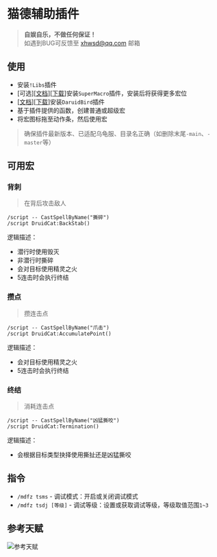 # 猫德辅助插件

> __自娱自乐，不做任何保证！__  
> 如遇到BUG可反馈至 xhwsd@qq.com 邮箱


## 使用
- 安装`!Libs`插件
- [可选][[文档](https://github.com/xhwsd/SuperMacro/)][[下载](https://ghfast.top/https://github.com/xhwsd/SuperMacro/archive/master.zip)]安装`SuperMacro`插件，安装后将获得更多宏位
- [[文档](https://github.com/xhwsd/DruidCat/)][[下载](https://ghfast.top/https://github.com/xhwsd/DaruidBird/DruidCat/master.zip)]安装`DaruidBird`插件
- 基于插件提供的函数，创建普通或超级宏
- 将宏图标拖至动作条，然后使用宏

> 确保插件最新版本、已适配乌龟服、目录名正确（如删除末尾`-main`、`-master`等）


## 可用宏


### 背刺

> 在背后攻击敌人

```
/script -- CastSpellByName("撕碎")
/script DruidCat:BackStab()
```

逻辑描述：
- 潜行时使用毁灭
- 非潜行时撕碎
- 会对目标使用精灵之火
- 5连击时会执行终结


### 攒点

> 攒连击点

```
/script -- CastSpellByName("爪击")
/script DruidCat:AccumulatePoint()
```

逻辑描述：
- 会对目标使用精灵之火
- 5连击时会执行终结


### 终结

> 消耗连击点

```
/script -- CastSpellByName("凶猛撕咬")
/script DruidCat:Termination()
```

逻辑描述：
- 会根据目标类型抉择使用撕扯还是凶猛撕咬


## 指令
- `/mdfz tsms` - 调试模式：开启或关闭调试模式
- `/mdfz tsdj [等级]` - 调试等级：设置或获取调试等级，等级取值范围`1~3`

## 参考天赋
![参考天赋](/参考天赋/2025-1-13.png)
